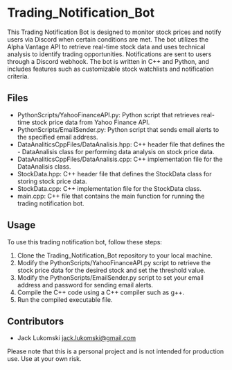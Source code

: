 # Trading_Notification_Bot
This Trading Notification Bot is designed to monitor stock prices and notify users via Discord when certain conditions are met. The bot utilizes the Alpha Vantage API to retrieve real-time stock data and uses technical analysis to identify trading opportunities. Notifications are sent to users through a Discord webhook. The bot is written in C++ and Python, and includes features such as customizable stock watchlists and notification criteria.

## Files
- PythonScripts/YahooFinanceAPI.py: Python script that retrieves real-time stock price data from Yahoo Finance API.
- PythonScripts/EmailSender.py: Python script that sends email alerts to the specified email address.
- DataAnaliticsCppFiles/DataAnalisis.hpp: C++ header file that defines the - DataAnalisis class for performing data analysis on stock price data.
- DataAnaliticsCppFiles/DataAnalisis.cpp: C++ implementation file for the DataAnalisis class.
- StockData.hpp: C++ header file that defines the StockData class for storing stock price data.
- StockData.cpp: C++ implementation file for the StockData class.
- main.cpp: C++ file that contains the main function for running the trading notification bot.

## Usage
To use this trading notification bot, follow these steps:

1. Clone the Trading_Notification_Bot repository to your local machine.
2. Modify the PythonScripts/YahooFinanceAPI.py script to retrieve the stock price data for the desired stock and set the threshold value.
3. Modify the PythonScripts/EmailSender.py script to set your email address and password for sending email alerts.
4. Compile the C++ code using a C++ compiler such as g++.
5. Run the compiled executable file.

## Contributors
- Jack Lukomski jack.lukomski@gmail.com

Please note that this is a personal project and is not intended for production use. Use at your own risk.